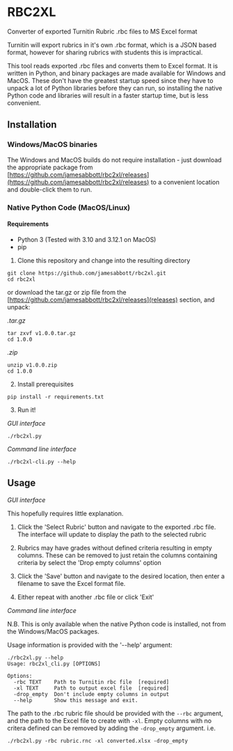 # RBC2XL

Converter of exported Turnitin Rubric .rbc files to MS Excel format

Turnitin will export rubrics in it's own .rbc format, which is a JSON based format, however for sharing rubrics with students this is impractical.

This tool reads exported .rbc files and converts them to Excel format. It is written in Python, and binary packages are made available for Windows and MacOS. These don't have the greatest startup speed since they have to unpack a lot of Python libraries before they can run, so installing the native Python code and libraries will result in a faster startup time, but is less convenient.

## Installation

### Windows/MacOS binaries

The Windows and MacOS builds do not require installation - just download the appropriate package from [https://github.com/jamesabbott/rbc2xl/releases](https://github.com/jamesabbott/rbc2xl/releases) to a convenient location and double-click them to run.

### Native Python Code (MacOS/Linux)

#### Requirements
*  Python 3 (Tested with 3.10 and 3.12.1 on MacOS)
*  pip

1.  Clone this repository and change into the resulting directory

```
git clone https://github.com/jamesabbott/rbc2xl.git
cd rbc2xl
```

or download the tar.gz or zip file from the [https://github.com/jamesabbott/rbc2xl/releases](releases) section, and unpack:

*.tar.gz*
```
tar zxvf v1.0.0.tar.gz
cd 1.0.0
```

*.zip*

```
unzip v1.0.0.zip
cd 1.0.0
```

2.  Install prerequisites

```
pip install -r requirements.txt
```

3. Run it!

*GUI interface*
```
./rbc2xl.py
```

*Command line interface*

```
./rbc2xl-cli.py --help
```

## Usage

*GUI interface*

This hopefully requires little explanation. 

1.  Click the 'Select Rubric' button and navigate to the exported .rbc file. The interface will update to display the path to the selected rubric

2.  Rubrics may have grades without defined criteria resulting in empty columns. These can be removed to just retain the columns containing criteria by select the 'Drop empty columns' option

3.  Click the 'Save' button and navigate to the desired location, then enter a filename to save the Excel format file.

4.  Either repeat with another .rbc file or click 'Exit'

*Command line interface*

N.B. This is only available when the native Python code is installed, not from the Windows/MacOS packages.

Usage information is provided with the '--help' argument:
```
./rbc2xl.py --help
Usage: rbc2xl_cli.py [OPTIONS]

Options:
  -rbc TEXT    Path to Turnitin rbc file  [required]
  -xl TEXT     Path to output excel file  [required]
  -drop_empty  Don't include empty columns in output
  --help       Show this message and exit.
```

The path to the .rbc rubric file should be provided with the `--rbc` argument, and the path to the Excel file to create with `-xl`. Empty columns with no critera defined can be removed by adding the `-drop_empty` argument. i.e.

```
./rbc2xl.py -rbc rubric.rnc -xl converted.xlsx -drop_empty
```

